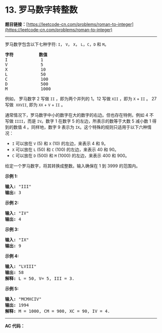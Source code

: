 # 13. 罗马数字转整数

**题目链接：**[https://leetcode-cn.com/problems/roman-to-integer](https://leetcode-cn.com/problems/roman-to-integer)

---

<div class="content__1Y2H">
 <div class="notranslate">
  <p>罗马数字包含以下七种字符:&nbsp;<code>I</code>，&nbsp;<code>V</code>，&nbsp;<code>X</code>，&nbsp;<code>L</code>，<code>C</code>，<code>D</code>&nbsp;和&nbsp;<code>M</code>。</p> 
  <pre class="language-text"><strong>字符</strong>          <strong>数值</strong>
I             1
V             5
X             10
L             50
C             100
D             500
M             1000</pre> 
  <p>例如， 罗马数字 2 写做&nbsp;<code>II</code>&nbsp;，即为两个并列的 1。12 写做&nbsp;<code>XII</code>&nbsp;，即为&nbsp;<code>X</code>&nbsp;+&nbsp;<code>II</code>&nbsp;。 27 写做&nbsp;&nbsp;<code>XXVII</code>, 即为&nbsp;<code>XX</code>&nbsp;+&nbsp;<code>V</code>&nbsp;+&nbsp;<code>II</code>&nbsp;。</p> 
  <p>通常情况下，罗马数字中小的数字在大的数字的右边。但也存在特例，例如 4 不写做&nbsp;<code>IIII</code>，而是&nbsp;<code>IV</code>。数字 1 在数字 5 的左边，所表示的数等于大数 5 减小数 1 得到的数值 4 。同样地，数字 9 表示为&nbsp;<code>IX</code>。这个特殊的规则只适用于以下六种情况：</p> 
  <ul> 
   <li><code>I</code>&nbsp;可以放在&nbsp;<code>V</code>&nbsp;(5) 和&nbsp;<code>X</code>&nbsp;(10) 的左边，来表示 4 和 9。</li> 
   <li><code>X</code>&nbsp;可以放在&nbsp;<code>L</code>&nbsp;(50) 和&nbsp;<code>C</code>&nbsp;(100) 的左边，来表示 40 和&nbsp;90。&nbsp;</li> 
   <li><code>C</code>&nbsp;可以放在&nbsp;<code>D</code>&nbsp;(500) 和&nbsp;<code>M</code>&nbsp;(1000) 的左边，来表示&nbsp;400 和&nbsp;900。</li> 
  </ul> 
  <p>给定一个罗马数字，将其转换成整数。输入确保在 1&nbsp;到 3999 的范围内。</p> 
  <p><strong>示例&nbsp;1:</strong></p> 
  <pre class="language-text"><strong>输入:</strong>&nbsp;"III"
<strong>输出:</strong> 3</pre> 
  <p><strong>示例&nbsp;2:</strong></p> 
  <pre class="language-text"><strong>输入:</strong>&nbsp;"IV"
<strong>输出:</strong> 4</pre> 
  <p><strong>示例&nbsp;3:</strong></p> 
  <pre class="language-text"><strong>输入:</strong>&nbsp;"IX"
<strong>输出:</strong> 9</pre> 
  <p><strong>示例&nbsp;4:</strong></p> 
  <pre class="language-text"><strong>输入:</strong>&nbsp;"LVIII"
<strong>输出:</strong> 58
<strong>解释:</strong> L = 50, V= 5, III = 3.
</pre> 
  <p><strong>示例&nbsp;5:</strong></p> 
  <pre class="language-text"><strong>输入:</strong>&nbsp;"MCMXCIV"
<strong>输出:</strong> 1994
<strong>解释:</strong> M = 1000, CM = 900, XC = 90, IV = 4.</pre> 
 </div>
</div>

---

**AC 代码：**

```java

```